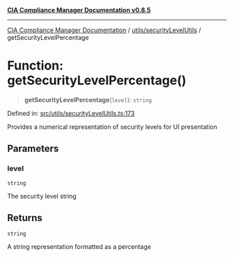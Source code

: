 [**CIA Compliance Manager Documentation v0.8.5**](../../../README.md)

***

[CIA Compliance Manager Documentation](../../../modules.md) / [utils/securityLevelUtils](../README.md) / getSecurityLevelPercentage

# Function: getSecurityLevelPercentage()

> **getSecurityLevelPercentage**(`level`): `string`

Defined in: [src/utils/securityLevelUtils.ts:173](https://github.com/Hack23/cia-compliance-manager/blob/3ae0301247f765ba03c8c0fe645db4718bb8af76/src/utils/securityLevelUtils.ts#L173)

Provides a numerical representation of security levels for UI presentation

## Parameters

### level

`string`

The security level string

## Returns

`string`

A string representation formatted as a percentage
